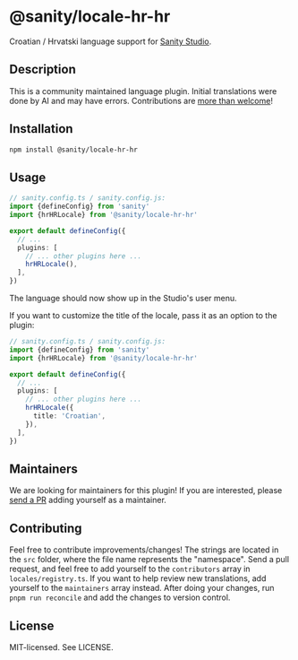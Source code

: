 # @sanity/locale-hr-hr

Croatian / Hrvatski language support for [Sanity Studio](https://www.sanity.io/).

## Description

This is a community maintained language plugin. Initial translations were done by AI and may have errors. Contributions are [more than welcome](#contributing)!

## Installation

```sh
npm install @sanity/locale-hr-hr
```

## Usage

```ts
// sanity.config.ts / sanity.config.js:
import {defineConfig} from 'sanity'
import {hrHRLocale} from '@sanity/locale-hr-hr'

export default defineConfig({
  // ...
  plugins: [
    // ... other plugins here ...
    hrHRLocale(),
  ],
})
```

The language should now show up in the Studio's user menu.

If you want to customize the title of the locale, pass it as an option to the plugin:

```ts
// sanity.config.ts / sanity.config.js:
import {defineConfig} from 'sanity'
import {hrHRLocale} from '@sanity/locale-hr-hr'

export default defineConfig({
  // ...
  plugins: [
    // ... other plugins here ...
    hrHRLocale({
      title: 'Croatian',
    }),
  ],
})
```

## Maintainers

We are looking for maintainers for this plugin!
If you are interested, please [send a PR](/CONTRIBUTING.md#maintaining-a-locale) adding yourself as a maintainer.

## Contributing

Feel free to contribute improvements/changes! The strings are located in the `src` folder, where the file name represents the "namespace". Send a pull request, and feel free to add yourself to the `contributors` array in `locales/registry.ts`. If you want to help review new translations, add yourself to the `maintainers` array instead. After doing your changes, run `pnpm run reconcile` and add the changes to version control.

## License

MIT-licensed. See LICENSE.
